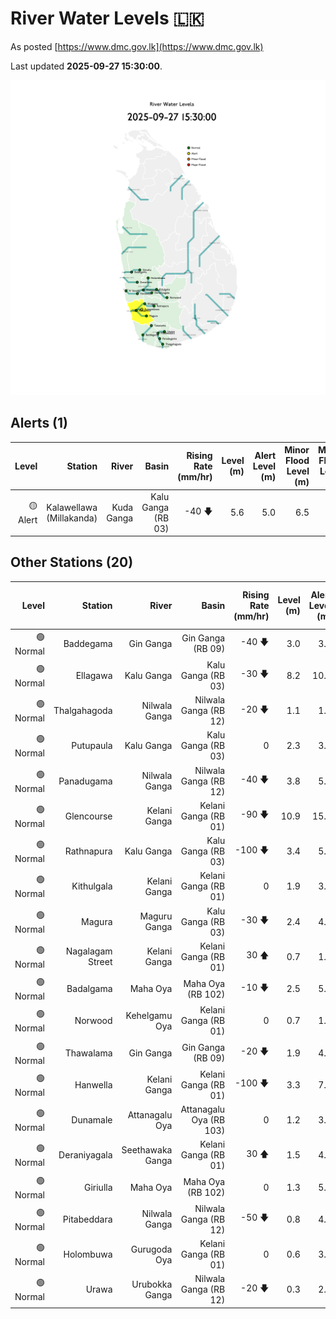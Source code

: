 # River Water Levels :sri_lanka:

As posted [https://www.dmc.gov.lk](https://www.dmc.gov.lk)

Last updated **2025-09-27 15:30:00**.

<div id="river-water-level-map">

![images/river-water-level-map.png](images/river-water-level-map.png)

</div>

## Alerts (1)

| Level | Station | River | Basin | Rising Rate (mm/hr) | Level (m) | Alert Level (m) | Minor Flood Level (m) | Major Flood Level (m) |
| --: | --: | --: | --: | --: | --: | --: | --: | --: |
| 🟡 Alert | Kalawellawa (Millakanda) | Kuda Ganga | Kalu Ganga (RB 03) | -40 🡇 | 5.6 | 5.0 | 6.5 | 8.0 |

## Other Stations (20)

| Level | Station | River | Basin | Rising Rate (mm/hr) | Level (m) | Alert Level (m) | Minor Flood Level (m) | Major Flood Level (m) |
| --: | --: | --: | --: | --: | --: | --: | --: | --: |
| 🟢 Normal | Baddegama | Gin Ganga | Gin Ganga (RB 09) | -40 🡇 | 3.0 | 3.5 | 4.0 | 5.0 |
| 🟢 Normal | Ellagawa | Kalu Ganga | Kalu Ganga (RB 03) | -30 🡇 | 8.2 | 10.0 | 10.7 | 12.2 |
| 🟢 Normal | Thalgahagoda | Nilwala Ganga | Nilwala Ganga (RB 12) | -20 🡇 | 1.1 | 1.4 | 1.7 | 2.8 |
| 🟢 Normal | Putupaula | Kalu Ganga | Kalu Ganga (RB 03) | 0  | 2.3 | 3.0 | 4.0 | 5.0 |
| 🟢 Normal | Panadugama | Nilwala Ganga | Nilwala Ganga (RB 12) | -40 🡇 | 3.8 | 5.0 | 6.0 | 7.5 |
| 🟢 Normal | Glencourse | Kelani Ganga | Kelani Ganga (RB 01) | -90 🡇 | 10.9 | 15.0 | 16.5 | 19.0 |
| 🟢 Normal | Rathnapura | Kalu Ganga | Kalu Ganga (RB 03) | -100 🡇 | 3.4 | 5.2 | 7.5 | 9.5 |
| 🟢 Normal | Kithulgala | Kelani Ganga | Kelani Ganga (RB 01) | 0  | 1.9 | 3.0 | 4.0 | 6.0 |
| 🟢 Normal | Magura | Maguru Ganga | Kalu Ganga (RB 03) | -30 🡇 | 2.4 | 4.0 | 6.0 | 7.5 |
| 🟢 Normal | Nagalagam Street | Kelani Ganga | Kelani Ganga (RB 01) | 30 🡅 | 0.7 | 1.2 | 1.5 | 2.1 |
| 🟢 Normal | Badalgama | Maha Oya | Maha Oya (RB 102) | -10 🡇 | 2.5 | 5.0 | 6.2 | 9.6 |
| 🟢 Normal | Norwood | Kehelgamu Oya | Kelani Ganga (RB 01) | 0  | 0.7 | 1.5 | 3.0 | 4.5 |
| 🟢 Normal | Thawalama | Gin Ganga | Gin Ganga (RB 09) | -20 🡇 | 1.9 | 4.0 | 6.0 | 7.5 |
| 🟢 Normal | Hanwella | Kelani Ganga | Kelani Ganga (RB 01) | -100 🡇 | 3.3 | 7.0 | 8.0 | 10.0 |
| 🟢 Normal | Dunamale | Attanagalu Oya | Attanagalu Oya (RB 103) | 0  | 1.2 | 3.3 | 4.4 | 5.5 |
| 🟢 Normal | Deraniyagala | Seethawaka Ganga | Kelani Ganga (RB 01) | 30 🡅 | 1.5 | 4.8 | 5.8 | 6.4 |
| 🟢 Normal | Giriulla | Maha Oya | Maha Oya (RB 102) | 0  | 1.3 | 5.5 | 6.5 | 7.5 |
| 🟢 Normal | Pitabeddara | Nilwala Ganga | Nilwala Ganga (RB 12) | -50 🡇 | 0.8 | 4.0 | 5.0 | 6.5 |
| 🟢 Normal | Holombuwa | Gurugoda Oya | Kelani Ganga (RB 01) | 0  | 0.6 | 3.0 | 3.4 | 5.0 |
| 🟢 Normal | Urawa | Urubokka Ganga | Nilwala Ganga (RB 12) | -20 🡇 | 0.3 | 2.5 | 4.0 | 6.0 |
